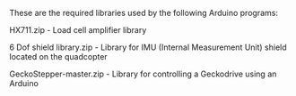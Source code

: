 These are the required libraries used by the following Arduino programs:

HX711.zip - Load cell amplifier library

6 Dof shield library.zip - Library for IMU (Internal Measurement Unit) shield located on the quadcopter

GeckoStepper-master.zip - Library for controlling a Geckodrive using an Arduino
